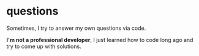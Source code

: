 # questions

Sometimes, I try to answer my own questions via code.

**I'm not a professional developer**, I just learned how to code long ago and
try to come up with solutions.